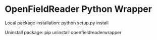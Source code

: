 # OpenFieldReader Python Wrapper

Local package installation:
python setup.py install

Uninstall package:
pip uninstall openfieldreaderwrapper
